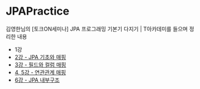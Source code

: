 # JPAPractice
김영한님의 [토크ON세미나] JPA 프로그래밍 기본기 다지기 | T아카데미를 들으며 정리한 내용

- 1강
- [2강 - JPA 기초와 매핑](./notes/2_JPA기초와매핑.md)
- [3강 - 필드와 컬럼 매핑](./notes/3_필드와컬럼매핑.md)
- [4, 5강 - 연관관계 매핑](./notes/4_연관관계매핑.md)
- [6강 - JPA 내부구조](./notes/6_JPA내부구조.md)
